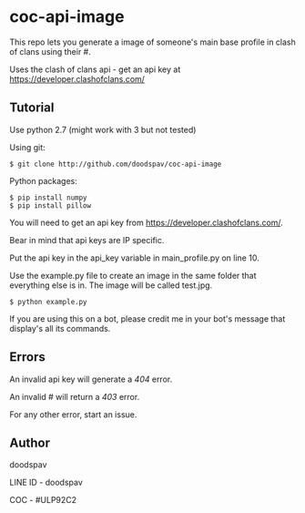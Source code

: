 # coc-api-image
This repo lets you generate a image of someone's main base profile in clash of clans using their #.

Uses the clash of clans api - get an api key at https://developer.clashofclans.com/

Tutorial
------
Use python 2.7 (might work with 3 but not tested)

Using git:

    $ git clone http://github.com/doodspav/coc-api-image
 
Python packages:

    $ pip install numpy
    $ pip install pillow

You will need to get an api key from https://developer.clashofclans.com/.

Bear in mind that api keys are IP specific.

Put the api key in the api_key variable in main_profile.py on line 10.

Use the example.py file to create an image in the same folder that everything else is in. The image will be called test.jpg.

    $ python example.py

If you are using this on a bot, please credit me in your bot's message that display's all its commands.

Errors
------
An invalid api key will generate a _404_ error.

An invalid # will return a _403_ error.

For any other error, start an issue.

Author
------

doodspav

LINE ID - doodspav

COC - #ULP92C2

